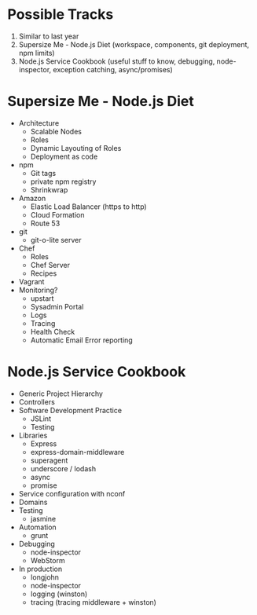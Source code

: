 # Possible Tracks #

1. Similar to last year
2. Supersize Me - Node.js Diet (workspace, components, git deployment, npm limits)
3. Node.js Service Cookbook (useful stuff to know, debugging, node-inspector, exception catching, async/promises)


# Supersize Me - Node.js Diet #
- Architecture
    - Scalable Nodes
    - Roles
    - Dynamic Layouting of Roles
    - Deployment as code 
- npm
    - Git tags
    - private npm registry
    - Shrinkwrap
- Amazon
    - Elastic Load Balancer (https to http)
    - Cloud Formation
    - Route 53
- git 
    - git-o-lite server
- Chef
    - Roles
    - Chef Server
    - Recipes
- Vagrant
- Monitoring?
    - upstart
    - Sysadmin Portal
    - Logs
    - Tracing
    - Health Check
    - Automatic Email Error reporting


# Node.js Service Cookbook #
- Generic Project Hierarchy
- Controllers
- Software Development Practice
    - JSLint
    - Testing
- Libraries
    - Express
    - express-domain-middleware
    - superagent
    - underscore / lodash
    - async
    - promise
- Service configuration with nconf
- Domains
- Testing
    - jasmine
- Automation
    - grunt
- Debugging
    - node-inspector
    - WebStorm 
- In production
    - longjohn
    - node-inspector
    - logging (winston)
    - tracing (tracing middleware + winston)
